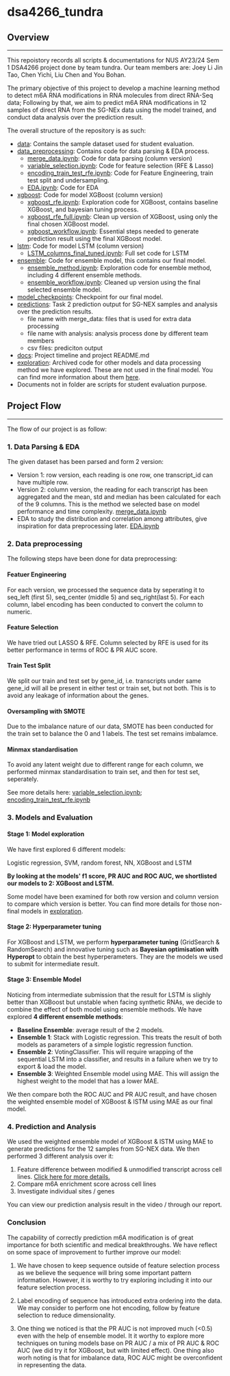 # dsa4266_tundra

## Overview 
--- 
This repoistory records all scripts & documentations for NUS AY23/24 Sem 1 DSA4266 project done by team tundra. Our team members are: Joey Li Jin Tao, Chen Yichi, Liu Chen and You Bohan. 

The primary objective of this project to develop a machine learning method to detect m6A RNA modifications in RNA molecules from direct RNA-Seq data; Following by that, we aim to predict m6A RNA modifications in 12 samples of direct RNA from the SG-NEx data using the model trained, and conduct data analysis over the prediction result. 

The overall structure of the repository is as such: 
* [data](../data): Contains the sample dataset used for student evaluation. 
* [data_preprocessing](../data_preprocessing): Contains code for data parsing & EDA process. 
    * [merge_data.ipynb](../data_preprocessing/merge_data.ipynb): Code for data parsing (column version)
    * [variable_selection.ipynb](../data_preprocessing/variable_selection.ipynb): Code for feature selection (RFE & Lasso) 
    * [encoding_train_test_rfe.ipynb](../data_preprocessing/encoding_train_test_rfe.ipynb): Code for Feature Engineering, train test split and undersampling. 
    * [EDA.ipynb](../data_preprocessing/EDA.ipynb): Code for EDA
* [xgboost](../xgboost): Code for model XGBoost (column version)
    * [xgboost_rfe.ipynb](../xgboost/xgboost_rfe.ipynb): Exploration code for XGBoost, contains baseline XGBoost, and bayesian tuning process. 
    * [xgboost_rfe_full.ipynb](../xgboost/xgboost_rfe_full.ipynb): Clean up version of XGBoost, using only the final chosen XGBoost model. 
    * [xgboost_workflow.ipynb](../xgboost/xgboost_workflow.ipynb): Essential steps needed to generate prediction result using the final XGBoost model. 
* [lstm](../lstm): Code for model LSTM (column version)
    * [LSTM_columns_final_tuned.ipynb](../lstm/LSTM_columns_final_tuned.ipynb): Full set code for LSTM 
* [ensemble](../ensemble): Code for ensemble model, this contains our final model. 
    * [ensemble_method.ipynb](../ensemble/ensemble_method.ipynb): Exploration code for ensemble method, including 4 different ensemble methods. 
    * [ensemble_workflow.ipynb](../ensemble/ensemble_workflow.ipynb): Cleaned up version using the final selected ensemble model. 
* [model_checkpoints](../model_checkpoints): Checkpoint for our final model. 
* [predictions](../predictions): Task 2 prediction output for SG-NEX samples and analysis over the prediction results. 
    * file name with merge_data: files that is used for extra data processing
    * file name with analysis: analysis process done by different team members 
    * csv files: prediciton output 
* [docs](../docs): Project timeline and project README.md 
* [exploration](../exploration): Archived code for other models and data processing method we have explored. These are not used in the final model. You can find more information about them [here](../exploration/README.md). 
* Documents not in folder are scripts for student evaluation purpose.

## Project Flow 
---

The flow of our project is as follow: 

### 1. Data Parsing & EDA
The given dataset has been parsed and form 2 version:
- Version 1: row version, each reading is one row, one transcript_id can have multiple row. 
- Version 2: column version, the reading for each transcript has been aggregated and the mean, std and median has been calculated for each of the 9 columns. This is the method we selected base on model performance and time complexity. [merge_data.ipynb](../data_preprocessing/merge_data.ipynb)
- EDA to study the distribution and correlation among attributes, give inspiration for data preprocessing later. [EDA.ipynb](../data_preprocessing/EDA.ipynb)


### 2. Data preprocessing
The following steps have been done for data preprocessing: 
#### Featuer Engineering 
For each version, we processed the sequence data by seperating it to seq_left (first 5), seq_center (middle 5) and seq_right(last 5). For each column, label encoding has been conducted to convert the column to numeric. 
#### Feature Selection 
We have tried out LASSO & RFE. Column selected by RFE is used for its better performance in terms of ROC & PR AUC score. 
#### Train Test Split 
We split our train and test set by gene_id, i.e. transcripts under same gene_id will all be present in either test or train set, but not both. This is to avoid any leakage of information about the genes. 
#### Oversampling with SMOTE
Due to the imbalance nature of our data, SMOTE has been conducted for the train set to balance the 0 and 1 labels. The test set remains imbalamce. 
#### Minmax standardisation 
To avoid any latent weight due to different range for each column, we performed minmax standardisation to train set, and then for test set, seperately. 

See more details here: [variable_selection.ipynb](../data_preprocessing/variable_selection.ipynb); [encoding_train_test_rfe.ipynb](../data_preprocessing/mencoding_train_test_rfe.ipynb)

### 3. Models and Evaluation 

#### Stage 1: Model exploration 

We have first explored 6 different models: 

Logistic regression, SVM, random forest, NN, XGBoost and LSTM 

**By looking at the models' f1 score, PR AUC and ROC AUC, we shortlisted our models to 2: XGBoost and LSTM.** 

Some model have been examined for both row version and column version to compare which version is better. You can find more details for those non-final models in [exploration](../exploration). 

#### Stage 2: Hyperparameter tuning 

For XGBoost and LSTM, we perform **hyperparameter tuning** (GridSearch & RandomSearch) and innovative tuning such as **Bayesian optimisation with Hyperopt** to obtain the best hyperperameters. They are the models we used to submit for intermediate result. 

#### Stage 3: Ensemble Model 

Noticing from intermediate submission that the result for LSTM is slighly better than XGBoost but unstable when facing synthetic RNAs, we decide to combine the effect of both model using ensemble methods. We have explored **4 different ensemble methods**: 
* **Baseline Ensemble**: average result of the 2 models. 
* **Ensemble 1**: Stack with Logistic regression. This treats the result of both models as parameters of a simple logistic regression function. 
* **Ensemble 2**: VotingClassifier. This will require wrapping of the sequential LSTM into a classifier, and results in a failure when we try to export & load the model. 
* **Ensemble 3**: Weighted Ensemble model using MAE. This will assign the highest weight to the model that has a lower MAE. 


We then compare both the ROC AUC and PR AUC result, and have chosen the weighted ensemble model of XGBoost & lSTM using MAE as our final model. 

### 4. Prediction and Analysis 
We used the weighted ensemble model of XGBoost & lSTM using MAE to generate predictions for the 12 samples from SG-NEX data. We then performed 3 different analysis over it: 
1. Feature difference between modified & unmodified transcript across cell lines. [Click here for more details.](../predictions/liuchen_analysis.ipynb)
2. Compare m6A enrichment score across cell lines 
3. Investigate individual sites / genes 

You can view our prediction analysis result in the video / through our report. 

### Conclusion
The capability of correctly prediction m6A modification is of great importance for both scientific and medical breakthroughs. We have reflect on some space of improvement to further improve our model: 

1. We have chosen to keep sequence outside of feature selection process as we believe the sequence will bring some important pattern information. However, it is worthy to try exploring including it into our feature selection process. 

2. Label encoding of sequence has introduced extra ordering into the data. We may consider to perform one hot encoding, follow by feature selection to reduce dimensionality. 

3. One thing we noticed is that the PR AUC is not improved much (<0.5) even with the help of ensemble model. It it worthy to explore more techniques on tuning models base on PR AUC / a mix of PR AUC & ROC AUC (we did try it for XGBoost, but with limited effect). One thing also worh noting is that for imbalance data, ROC AUC might be overconfident in representing the data. 
